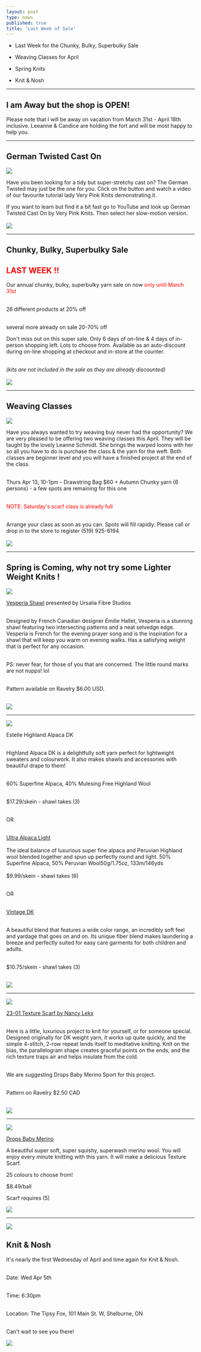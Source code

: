 ```yaml
---
layout: post
type: news
published: true
title: 'Last Week of Sale'
---
```


- Last Week for the Chunky, Bulky, Superbulky Sale

- Weaving Classes for April

- Spring Knits

- Knit & Nosh

<hr />

<h2>I am Away but the shop is OPEN!</h2>

<p>Please note that I will be away on vacation from March 31st - April 18th inclusive. Leeanne & Candice are holding the fort and will be most happy to help you.<p>

<hr/>

<h2><strong>German Twisted Cast On</strong></h2>

<p><a href="https://www.youtube.com/watch?v=yrrJLAXwUBU"><img src="/img/german_twist_cast.jpg"></a> <br />
<p>Have you been looking for a tidy but super-stretchy cast on? The German Twisted may just be the one for you. Click on the button and watch a video of our favourite tutorial lady Very Pink Knits demonstrating it.</p>
<p>If you want to learn but find it a bit fast go to YouTube and look up German Twisted Cast On by Very Pink Knits. Then select her slow-motion version.</br></br>
<a href="https://www.youtube.com/watch?v=yrrJLAXwUBU"><img src="/img/btn_german_twisted_cast.jpg"></a> <br />
<hr/>

<h2>Chunky, Bulky, Superbulky Sale</h2>

<h2><font color="red">LAST WEEK !!</font></h2>
<p>Our annual chunky, bulky, superbulky yarn sale on now<font color="red"> only until March 31st</font><br /><br />

26 different products at 20% off<br /><br />

several more already on sale 20-70% off</p>

<p>Don't miss out on this super sale. Only 6 days of on-line & 4 days of in-person shopping left. Lots to choose from. Available as an auto-discount during on-line shopping at checkout and in-store at the counter.<br /><br />

<i>(kits are not included in the sale as they are already discounted)</i><br /><br /><a href="https://www.woolandsilkcoshop.com/search?q=chunky"><img src="/img/btn_superbulky.jpg"></a> <br /></p>

<hr/>
<h2><strong>Weaving Classes</strong></h2>

<p><a href="https://www.woolandsilkcoshop.com/products/autumn-chunky"><img src="/img/weaving_classe_new.jpg"></a> <br />
<p>Have you always wanted to try weaving buy never had the opportunity? We are very pleased to be offering two weaving classes this April. They will be taught by the lovely Leanne Schmidt. She brings the warped looms with her so all you have to do is purchase the class & the yarn for the weft. Both classes are beginner level and you will have a finished project at the end of the class.<br /><br />

Thurs Apr 13, 10-1pm - Drawstring Bag $60 + Autumn Chunky yarn (6 persons) - a few spots are remaining for this one<br /><br />

<font color="red">NOTE: Saturday's scarf class is already full</font><br /><br />

Arrange your class as soon as you can. Spots will fill rapidly. Please call or drop in to the store to register (519) 925-6194</br></br>
<a href="https://www.woolandsilkcoshop.com/products/autumn-chunky"><img src="/img/btn_autumn_chunky_green_new.jpg"></a> <br />
<hr/>
<h2><strong>Spring is Coming, why not try some Lighter Weight Knits !</strong></h2>
<p><a href="https://www.ravelry.com/patterns/library/vesperia-shawl"><img src="/img/orange_shawl.jpg"></a> <br />
<p><a href="https://www.ravelry.com/patterns/library/vesperia-shawl">Vesperia Shawl</a> presented by Ursalia Fibre Studios<br /><br />

Designed by French Canadian designer Émilie Hallet, Vesperia is a stunning shawl featuring two intersecting patterns and a neat selvedge edge. Vesperia is French for the evening prayer song and is the inspiration for a shawl that will keep you warm on evening walks. Has a satisfying weight that is perfect for any occasion.<br /><br />

PS: never fear, for those of you that are concerned. The little round marks are not nupps! lol<br /><br />

Pattern available on Ravelry $6.00 USD.<br /><br />

<a href="https://www.ravelry.com/patterns/library/vesperia-shawl"><img src="/img/btn_orange_shawl.jpg"></a> <br />
<hr/>
<p><a href="https://www.woolandsilkcoshop.com/products/highland-alpaca-dk"><img src="/img/estelle_blue.jpg"></a> <br />

<p>Estelle Highland Alpaca DK<br /><br />

Highland Alpaca DK is a delightfully soft yarn perfect for lightweight sweaters and colourwork. It also makes shawls and accessories with beautiful drape to them!<br /><br />

60% Superfine Alpaca, 40% Mulesing Free Highland Wool<br /><br />

$17.29/skein - shawl takes (3)<br /><br />

OR<br /><br />

 <a href="https://www.woolandsilkcoshop.com/products/ultra-alpaca-light">Ultra Alpaca Light</a>
<br /><br />
The ideal balance of luxurious super fine alpaca and Peruvian Highland wool blended together and spun up perfectly round and light. 
50% Superfine Alpaca, 50% Peruvian Wool50g/1.75oz, 133m/146yds
<br /><br />
$9.99/skein - shawl takes (6)<br /><br />

OR<br /><br />

<a href="https://www.woolandsilkcoshop.com/products/vintage-dk">Vintage DK</a><br /><br />

A beautiful blend that features a wide color range, an incredibly soft feel and yardage that goes on and on. Its unique fiber blend makes laundering a breeze and perfectly suited for easy care garments for both children and adults.<br /><br />

$10.75/skein - shawl takes (3)<br /><br />

<a href="https://www.woolandsilkcoshop.com/products/highland-alpaca-dk"><img src="/img/btn_highland_alpaca_green.jpg"></a> <br />
<hr/>
<p><a href="https://www.ravelry.com/patterns/library/23-01-texture"><img src="/img/texture_scarf.jpg"></a> <br />

<p><a href="https://www.ravelry.com/patterns/library/23-01-texture">23-01 Texture Scarf by Nancy Lekx</a><br /><br />

Here is a little, luxurious project to knit for yourself, or for someone special. Designed originally for DK weight yarn, it works up quite quickly, and the simple 4-stitch, 2-row repeat lends itself to meditative knitting. Knit on the bias, the parallelogram shape creates graceful points on the ends, and the rich texture traps air and helps insulate from the cold.<br /><br />

We are suggesting Drops Baby Merino Sport for this project.<br /><br />

Pattern on Ravelry $2.50 CAD<br /><br />

<a href="https://www.ravelry.com/patterns/library/23-01-texture"><img src="/img/btn_texture_scarf_green.jpg"></a> <br />
<hr/>
<p><a href="https://www.woolandsilkcoshop.com/products/drops-baby-merino"><img src="/img/baby_merino.jpg"></a> <br />

<p>
  <a href="https://www.woolandsilkcoshop.com/products/drops-baby-merino">Drops Baby Merino</a><br />
<p>A beautiful super soft, super squishy, superwash merino wool. You will enjoy every minute knitting with this yarn. It will make a delicious Texture Scarf.</p>
<p>25 colours to choose from!</p>
<p>$8.49/ball</p>
<p>Scarf requires (5)</p>
<p>
  
  <a href="https://www.woolandsilkcoshop.com/products/drops-baby-merino"><img src="/img/btn_baby_merino.jpg"></a> <br />
<hr/>
<p><a href="https://tipsyfoxpub.com/menuqr"><img src="/img/tipsy_fox.jpg"></a> <br />
<h2>Knit & Nosh</h2>
<p>It's nearly the first Wednesday of April and time again for Knit & Nosh.<br /><br />

Date: Wed Apr 5th<br /><br />

Time: 6:30pm<br /><br />

Location: The Tipsy Fox, 101 Main St. W, Shelburne, ON<br /><br />

Can't wait to see you there!</p>
<p>
  
  <a href="https://tipsyfoxpub.com/menuqr"><img src="/img/btn_tipsy_fox_green.jpg"></a> </p>
